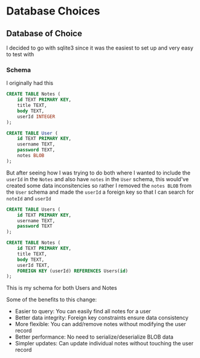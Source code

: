 # Database Choices

## Database of Choice

I decided to go with sqlite3 since it was the easiest to set up and very easy to test with

### Schema

I originally had this

```sql
CREATE TABLE Notes (
    id TEXT PRIMARY KEY,
    title TEXT,
    body TEXT,
    userId INTEGER
);

CREATE TABLE User (
    id TEXT PRIMARY KEY,
    username TEXT,
    password TEXT,
    notes BLOB
);
```

But after seeing how I was trying to do both where I wanted to include the `userId` in the `Notes` and also have `notes` in the `User` schema, this would've created some data inconsitencies so rather I removed the `notes BLOB` from the `User` schema and made the `userId` a foreign key so that I can search for `noteId` and `userId`

```sql
CREATE TABLE Users (
    id TEXT PRIMARY KEY,
    username TEXT,
    password TEXT
);

CREATE TABLE Notes (
    id TEXT PRIMARY KEY,
    title TEXT,
    body TEXT,
    userId TEXT,
    FOREIGN KEY (userId) REFERENCES Users(id)
);
```

This is my schema for both Users and Notes

Some of the benefits to this change:
- Easier to query: You can easily find all notes for a user
- Better data integrity: Foreign key constraints ensure data consistency
- More flexible: You can add/remove notes without modifying the user record
- Better performance: No need to serialize/deserialize BLOB data
- Simpler updates: Can update individual notes without touching the user record
